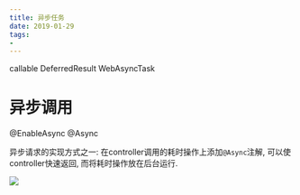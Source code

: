 ```yaml
---
title: 异步任务
date: 2019-01-29
tags:
- 
---
```




callable
DeferredResult
WebAsyncTask

# 异步调用

@EnableAsync
@Async


异步请求的实现方式之一:
在controller调用的耗时操作上添加`@Async`注解, 可以使controller快速返回, 而将耗时操作放在后台运行.


[![](https://static.segmentfault.com/v-5b1df2a7/global/img/creativecommons-cc.svg)](https://creativecommons.org/licenses/by-nc-nd/4.0/)

